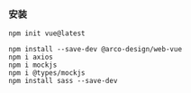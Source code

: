 ### 安装 

```Plain Text
npm init vue@latest

npm install --save-dev @arco-design/web-vue
npm i axios
npm i mockjs
npm i @types/mockjs
npm install sass --save-dev
```


